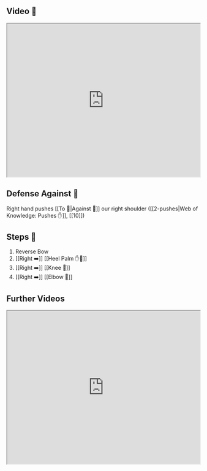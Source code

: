 ## Video 🎥

<iframe src="https://www.youtube.com/embed/lV8R81vuRuM" width="100%" height="400"></iframe>

## Defense Against 🤺

Right hand pushes [[To 🎯|Against 🎯]] our right shoulder ([[2-pushes|Web of Knowledge: Pushes ✋]], [[10]])
## Steps 👣

1. Reverse Bow
2. [[Right ➡️]] [[Heel Palm ✋🌴]]
3. [[Right ➡️]] [[Knee 🦵]]
4. [[Right ➡️]] [[Elbow 💪]]

## Further Videos

<iframe src="https://www.youtube.com/embed/IXZ6kr4VHQw?start=206&end=224" width="100%" height="400"></iframe>
